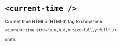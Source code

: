 # `<current-time />`
Current time HTML5 (HTML6) tag to show time.  
  
`<current-time attr="s,m,h,d,m:text-full,y:full" />`   

smth.

